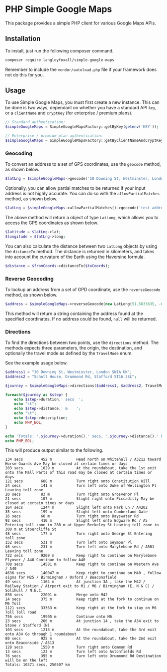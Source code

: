 # PHP Simple Google Maps

This package provides a simple PHP client for various Google Maps APIs.

## Installation
To install, just run the following composer command.

```bash
composer require langleyfoxall/simple-google-maps
```

Remember to include the `vendor/autoload.php` file if your framework does not do this for you.

## Usage

To use Simple Google Maps, you must first create a new instance. This can be done is two ways,
dependant on whether you have a standard API `key`, or a `clientName` and `cryptKey` (for enterprise
/ premium plans).

```php
// Standard authentication:
$simpleGoogleMaps = SimpleGoogleMapsFactory::getByKey(getenv('KEY'));

// Enterprise / premium plan authentication:
$simpleGoogleMaps = SimpleGoogleMapsFactory::getByClientNameAndCryptKey(getenv('CLIENT_NAME'), getenv('CRYPT_KEY'));
```

### Geocoding

To convert an address to a set of GPS coordinates, use the `geocode` method, as shown below.

```php
$latLng = $simpleGoogleMaps->geocode('10 Downing St, Westminster, London SW1A UK');
```

Optionally, you can allow partial matches to be returned if your input address is not highly accurate. 
You can do so with the `allowPartialMatches` method, as shown below.

```php
$latLng = $simpleGoogleMaps->allowPartialMatches()->geocode('test address');
```

The above method will return a object of type `LatLong`, which allows you to access the GPS coordinates as
shown below.

```php
$latitude = $latLng->lat;
$longitude = $latLng->long;
``` 

You can also calculate the distance between two `LatLong` objects by using the `distanceTo` method. The
distance is returned in kilometers, and takes into account the curvature of the Earth using the Haversine
formula.

```php
$distance = $fromCoords->distanceTo($toCoords);
```

### Reverse Geocoding

To lookup an address from a set of GPD coordinate, use the `reverseGeocode` method, as shown below.

```php
$address = $simpleGoogleMaps->reverseGeocode(new LatLong(51.5033635, -0.1276248));
```

This method will return a string containing the address found at the specified coordinates. If no address
could be found, `null` will be returned.

### Directions

To find the directions between two points, use the `directions` method. The methods expects
three parameters, the origin, the destination, and optionally the travel mode as defined by the
`TravelMode` enum.

See the example usage below.

```php
$address1 = "10 Downing St, Westminster, London SW1A UK";
$address2 = "Schott House, Drummond Rd, Stafford ST16 3EL";

$journey = $simpleGoogleMaps->directions($address1, $address2, TravelMode::DRIVING);

foreach($journey as $step) {
    echo $step->duration.' secs  ';
    echo "\t";
    echo $step->distance.' m    ';
    echo "\t";
    echo $step->description;
    echo PHP_EOL;
}

echo 'Totals: '.$journey->duration().' secs, '.$journey->distance().' km';
echo PHP_EOL;
```

This will produce output similar to the following.

```
134 secs        452 m           Head north on Whitehall / A3212 toward Horse Guards Ave May be closed at certain times or days 
203 secs        1029 m          At the roundabout, take the 1st exit onto The Mall Parts of this road may be closed at certain times or days 
121 secs        688 m           Turn right onto Constitution Hill 
34 secs         141 m           Turn left onto Duke of Wellington Pl Leaving toll zone 
20 secs         83 m            Turn right onto Grosvenor Pl 
21 secs         107 m           Slight right onto Piccadilly May be closed at certain times or days 
164 secs        1244 m          Slight left onto Park Ln / A4202 
35 secs         199 m           Slight left onto Cumberland Gate 
16 secs         68 m            Turn right onto Bayswater Rd 
92 secs         410 m           Slight left onto Edgware Rd / A5 Entering toll zone in 280 m at Upper Berkeley St Leaving toll zone in 300 m at Stourcliffe St 
48 secs         177 m           Turn right onto George St Entering toll zone 
152 secs        531 m           Turn left onto Seymour Pl 
46 secs         231 m           Turn left onto Marylebone Rd / A501 Leaving toll zone 
722 secs        9209 m          Keep right to continue on Marylebone Flyover / A40 Continue to follow A40 
708 secs        14581 m         Keep right to continue on Western Ave / A40 
4636 secs       140047 m        Keep right to continue on M40 , follow signs for M25 / Birmingham / Oxford / Beaconsfield 
49 secs         1164 m          At junction 3A , take the M42 / Railway Station / Airport exit to M1 / M6 / Birmingham (E, N & C) / Solihull / N.E.C. 
856 secs        22091 m         Merge onto M42 
14 secs         375 m           Keep right at the fork to continue on M6 Toll 
1121 secs       33363 m         Keep right at the fork to stay on M6 Toll Toll road 
756 secs        19905 m         Continue onto M6 
23 secs         206 m           At junction 14 , take the A34 exit to Stone / Stafford (N) 
103 secs        1213 m          At the roundabout, take the 3rd exit onto A34 Go through 1 roundabout 
80 secs         925 m           At the roundabout, take the 2nd exit onto Beaconside / A513 
128 secs        1550 m          Turn right onto Common Rd 
13 secs         123 m           Turn left onto Astonfields Rd 
76 secs         395 m           Turn left onto Drummond Rd Destination will be on the left 
Totals: 10371 secs, 250507 km
```

